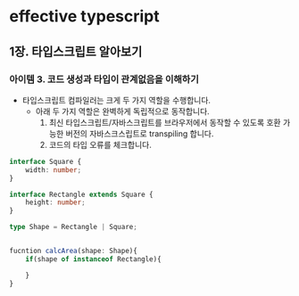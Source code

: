 # effective typescript

## 1장. 타입스크립트 알아보기

### 아이템 3. 코드 생성과 타입이 관계없음을 이해하기

- 타입스크립트 컴파일러는 크게 두 가지 역할을 수행합니다.
  - 아래 두 가지 역할은 완벽하게 독립적으로 동작합니다.
    1. 최신 타입스크립트/자바스크립트를 브라우저에서 동작할 수 있도록 호환 가능한 버전의 자바스크스립트로 transpiling 합니다.
    2. 코드의 타입 오류를 체크합니다.

```typescript
interface Square {
    width: number;
}

interface Rectangle extends Square {
    height: number;
}

type Shape = Rectangle | Square;


fucntion calcArea(shape: Shape){
    if(shape of instanceof Rectangle){

    }
}


```
